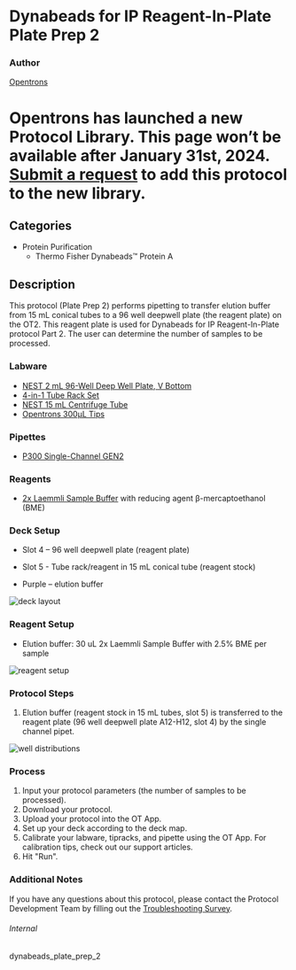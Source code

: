 # Dynabeads for IP Reagent-In-Plate Plate Prep 2

### Author
[Opentrons](https://opentrons.com/)


# Opentrons has launched a new Protocol Library. This page won’t be available after January 31st, 2024. [Submit a request](https://docs.google.com/forms/d/e/1FAIpQLSdYYp9QCKow4nn0KlCVsMS3HX0eJ0N9O7-erajKvcpT0lWbSg/viewform) to add this protocol to the new library.

## Categories
* Protein Purification
	* Thermo Fisher Dynabeads™ Protein A

## Description
This protocol (Plate Prep 2) performs pipetting to transfer elution buffer from 15 mL conical tubes to a 96 well deepwell plate (the reagent plate) on the OT2. This reagent plate is used for Dynabeads for IP Reagent-In-Plate protocol Part 2. The user can determine the number of samples to be processed.

### Labware
* [NEST 2 mL 96-Well Deep Well Plate, V Bottom](https://shop.opentrons.com/nest-2-ml-96-well-deep-well-plate-v-bottom/)
* [4-in-1 Tube Rack Set](https://shop.opentrons.com/4-in-1-tube-rack-set/)
* [NEST 15 mL Centrifuge Tube](https://shop.opentrons.com/nest-15-ml-centrifuge-tube/)
* [Opentrons 300µL Tips](https://shop.opentrons.com/opentrons-300ul-tips-1000-refills/)

### Pipettes
* [P300 Single-Channel GEN2](https://opentrons.com/pipettes/)

### Reagents
* [2x Laemmli Sample Buffer](https://www.bio-rad.com/en-us/sku/1610737-2x-laemmli-sample-buffer?ID=1610737) with reducing agent β-mercaptoethanol (BME)

### Deck Setup
* Slot 4 – 96 well deepwell plate (reagent plate)
* Slot 5 - Tube rack/reagent in 15 mL conical tube (reagent stock)

* Purple – elution buffer

![deck layout](https://opentrons-protocol-library-website.s3.us-east-1.amazonaws.com/custom-README-images/dynabeads_plate_prep_2/1.png)

### Reagent Setup
* Elution buffer: 30 uL 2x Laemmli Sample Buffer with 2.5% BME per sample

![reagent setup](https://opentrons-protocol-library-website.s3.amazonaws.com/custom-README-images/dynabeads_plate_prep_2/2.png)

### Protocol Steps
1. Elution buffer (reagent stock in 15 mL tubes, slot 5) is transferred to the reagent plate (96 well deepwell plate A12-H12, slot 4) by the single channel pipet.

![well distributions](https://opentrons-protocol-library-website.s3.amazonaws.com/custom-README-images/dynabeads_plate_prep_2/3.png)

### Process
1. Input your protocol parameters (the number of samples to be processed).
2. Download your protocol.
3. Upload your protocol into the OT App.
4. Set up your deck according to the deck map.
5. Calibrate your labware, tipracks, and pipette using the OT App. For calibration tips, check out our support articles.
6. Hit "Run".

### Additional Notes
If you have any questions about this protocol, please contact the Protocol Development Team by filling out the [Troubleshooting Survey](https://protocol-troubleshooting.paperform.co/).

###### Internal
dynabeads_plate_prep_2
